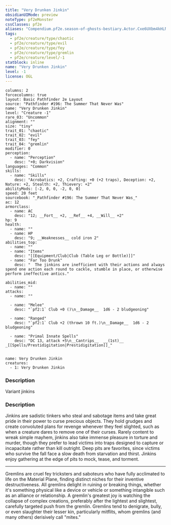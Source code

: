 ```yaml
---
title: "Very Drunken Jinkin"
obsidianUIMode: preview
noteType: pf2eMonster
cssClasses: pf2e
aliases: "Compendium.pf2e.season-of-ghosts-bestiary.Actor.Cxe6UXbm4kHLNRyC" 
tags:
  - pf2e/creature/type/chaotic
  - pf2e/creature/type/evil
  - pf2e/creature/type/fey
  - pf2e/creature/type/gremlin
  - pf2e/creature/level/-1
statblock: inline
name: "Very Drunken Jinkin"
level: -1
license: OGL
---
```


```statblock
columns: 2
forcecolumns: true
layout: Basic Pathfinder 2e Layout
source: "Pathfinder #196: The Summer That Never Was"
name: "Very Drunken Jinkin"
level: "Creature -1"
rare_03: "Uncommon"
alignment: ""
size: "tiny"
trait_01: "chaotic"
trait_02: "evil"
trait_03: "fey"
trait_04: "gremlin"
modifier: 0
perception:
  - name: "Perception"
    desc: "+0; Darkvision"
languages: "Common"
skills:
  - name: "Skills"
    desc: "Acrobatics: +2, Crafting: +0 (+2 traps), Deception: +2, Nature: +2, Stealth: +2, Thievery: +2"
abilityMods: [-2, 0, 0, -2, 0, 0]
speed: 20 feet
sourcebook: "_Pathfinder #196: The Summer That Never Was_"
ac: 12
armorclass:
  - name: AC
    desc: "12; __Fort__ +2, __Ref__ +4, __Will__ +2"
hp: 9
health:
  - name: ""
  - name: HP
    desc: "9; __Weaknesses__ cold iron 2"
abilities_top:
  - name: ""
  - name: "Items"
    desc: "[[Equipment/Club|Club (Table Leg or Bottle)]]"
  - name: "Far Too Drunk"
    desc: "  The jinkins are inefficient with their actions and always spend one action each round to cackle, stumble in place, or otherwise perform ineffective antics."

abilities_mid:
  - name: ""
attacks:
  - name: ""

  - name: "Melee"
    desc: "`pf2:1` Club +0 ()\n__Damage__  1d6 - 2 bludgeoning"

  - name: "Ranged"
    desc: "`pf2:1` Club +2 (thrown 10 ft.)\n__Damage__  1d6 - 2 bludgeoning"

  - name: "Primal Innate Spells"
    desc: "DC 13, attack +5\n__Cantrips__  __(1st)__ _[[Spells/Prestidigitation|Prestidigitation]]_"
 
```

```encounter-table
name: Very Drunken Jinkin
creatures:
  - 1: Very Drunken Jinkin
```
### Description
Variant jinkins

### Description
Jinkins are sadistic tinkers who steal and sabotage items and take great pride in their power to curse precious objects. They hold grudges and create convoluted plans for revenge whenever they feel slighted, such as when a creature dares to remove one of their curses. Rarely content to wreak simple mayhem, jinkins also take immense pleasure in torture and murder, though they prefer to lead victims into traps designed to capture or incapacitate rather than kill outright. Deep pits are favorites, since victims who survive the fall face a slow death from starvation and thirst. Jinkins enjoy gathering at the edge of pits to mock, tease, and torment.

* * *

Gremlins are cruel fey tricksters and saboteurs who have fully acclimated to life on the Material Plane, finding distinct niches for their inventive destructiveness. All gremlins delight in ruining or breaking things, whether it's something physical like a device or vehicle or something intangible such as an alliance or relationship. A gremlin's greatest joy is watching the collapse of complex creations, preferably after the lightest and slightest, carefully targeted push from the gremlin. Gremlins tend to denigrate, bully, or even slaughter their lesser kin, particularly mitflits, whom gremlins (and many others) derisively call "mites."
